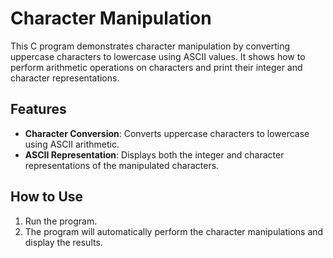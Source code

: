 # Character Manipulation

This C program demonstrates character manipulation by converting uppercase characters to lowercase using ASCII values. It shows how to perform arithmetic operations on characters and print their integer and character representations.

## Features

- **Character Conversion**: Converts uppercase characters to lowercase using ASCII arithmetic.
- **ASCII Representation**: Displays both the integer and character representations of the manipulated characters.

## How to Use

1. Run the program.
2. The program will automatically perform the character manipulations and display the results.
